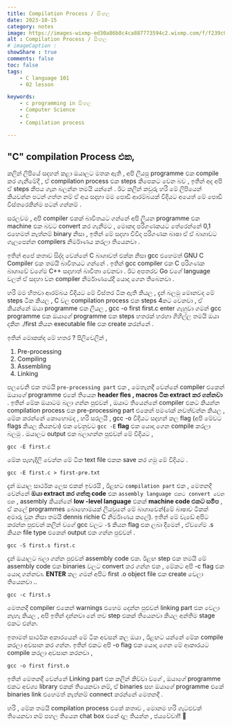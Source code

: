 ```yaml
---
title: Compilation Process / සිංහල
date: 2023-10-15 
category: notes
image: https://images-wixmp-ed30a86b8c4ca887773594c2.wixmp.com/f/f239c046-c6e3-4e6d-a9d7-3c189be515d1/dgv260v-cf3ad109-df5f-4263-9245-81aa8bb5cf78.jpg/v1/fill/w_1014,h_788,q_70,strp/italian_connection_iii_by_luopioart_dgv260v-pre.jpg?token=eyJ0eXAiOiJKV1QiLCJhbGciOiJIUzI1NiJ9.eyJzdWIiOiJ1cm46YXBwOjdlMGQxODg5ODIyNjQzNzNhNWYwZDQxNWVhMGQyNmUwIiwiaXNzIjoidXJuOmFwcDo3ZTBkMTg4OTgyMjY0MzczYTVmMGQ0MTVlYTBkMjZlMCIsIm9iaiI6W1t7ImhlaWdodCI6Ijw9OTk1IiwicGF0aCI6IlwvZlwvZjIzOWMwNDYtYzZlMy00ZTZkLWE5ZDctM2MxODliZTUxNWQxXC9kZ3YyNjB2LWNmM2FkMTA5LWRmNWYtNDI2My05MjQ1LTgxYWE4YmI1Y2Y3OC5qcGciLCJ3aWR0aCI6Ijw9MTI4MCJ9XV0sImF1ZCI6WyJ1cm46c2VydmljZTppbWFnZS5vcGVyYXRpb25zIl19.gdGPY2zHhz15o7mlqI4vVyyGtWhvNDNGE4D0bDOAzsk
alt : Compilation Process / සිංහල
# imageCaption :  
showShare : true
comments: false
toc: false
tags:
    - C language 101 
    - 02 lesson

keywords:
    - c programming in සිංහල   
    - Computer Science
    - C
    - Compilation process 

---
```



## "C" compilation Process එක, 

කලින් ලිපියේ සදහන් කළා ඔයාලට මතක ඇති , අපි ලියපු programme එක compile කර ගැනීමේදී , ඒ compilation process එක steps කීපෙකට වෙන බව , ඉතින් අද අපි ඒ steps කීපය ගැන බලන්න තමයි යන්නේ . ඊට කලින් කවුරු හරි මේ ලිපියෙන් කියවන්න පටන් ගත්ත නම් ඒ අය සදහා මම පොඩි ආරම්බයක් විදියට අයෙත් මේ පොඩි විස්තරෙකින්ම පටන් ගන්නම් . 

සරලවම , අපි compiler එකක් බාවිතයට ගන්නේ අපි ලියන programme  එක machine එක බවට convert කර ගැනීමට , මොකද පරිගණකයට තේරෙන්නේ 0,1 එහෙමත් නැත්නම් binary නිසා , ඉතින් මේ සදහා විවිද පරිගණක බාෂා ඒ ඒ බාශාවට ගැලපෙන්න compilers නිර්මාණය කරලා තියෙනවා . 

ඉතින් අපේ කතාව සිද්ද වෙන්නේ C බාශාවත් එක්ක නිසා gcc එහෙමත් GNU C Compiler එක තමයි බාවිතයට ගන්නේ . ඉතින්  gcc compiler එක C පරිගණක බාශාවේ වගේම C++ සදහාත් බාවිතා වෙනවා . ඊට අපතරව Go වගේ language වලත් ඒ සදහා වන compiler නිර්මාණයේදී යොදා ගෙන තිබෙනවා .

හරි මම හිතවා ආරම්බය විදියට මේ විස්තර ටික ඇති කියල , දැන් බලමු මොනවද මේ steps ටික කියල , 
C වල compilation process  එක steps 4කට වෙනවා , ඒ කියන්නේ ඔයා programme එක ලියල , gcc -o first first.c enter ගැහුවා 
ගමන් gcc programme එක ඔයාගේ programme එක steps හතරක් හරහා ගිහිල්ල තමයි ඔයා දකින ./first කියන executable file එක create කරන්නේ .

ඉතින් මොකක්ද මේ හතර ?
පිලිවෙලින් , 
1. Pre-processing
2. Compiling 
3. Assembling
4. Linking 

පලවෙනි එක තමයි ```pre-processing part``` එක , මෙතැනදී වෙන්නේ compiler එකෙන් ඔයාගේ programme එකේ තියෙන **header fles , macros ටික extract කර ගන්නවා** .  ඉතින් මේක ඔයාටම බලා ගන්න පුළුවන් , ඔයාට තියෙන්නේ compiler එකට කියන්න compilation process එක pre-processing part එකෙන් පමණක් නවත්වන්න කියල , මේක කරන්නේ කොහොමද , හරි සරලයි , 
gcc  -o විදියට සදහන් කල flag (අපි මේවට flags කියල කියනවා) එක වෙනුවට ```gcc -E``` **flag** එක යොදා ගෙන compile කරලා බලමු .  ඔයාලට output එක බලාගන්න පුළුවන් මේ විදියට ,


```shell
gcc -E first.c
``` 
මේක පැහැදිලි වෙන්න මේ ටික text file එකක save කර ගමු මේ විදියට .
```shell
gcc -E first.c > first-pre.txt
```

දැන් ඔයාල සාර්ථක ලෙස එකක් ඉවරයි , ඊළඟට ```compilation part``` එක , මෙතනදී වෙන්නේ **ඔයා extract කර ගත්තු code** එක ```assembly language එකට convert වෙන එක``` , assembly කියන්නේ **low -level language** එකක් **machine code එකට සමීප** , ඒ කලේ programmes බොහොමයක් ලියවුනේ මේ බාශාවෙන්(මේ බාෂාව ටිකක් අමාරු වුන නිසා තමයි dennis richie C නිර්මාණය කලේ). ඉතින් මේ වැඩේ අපිට කරන්න පුළුවන් කලින් වගේ gcc වලට ```-S``` කියන flag එක ලබා දීමෙන් , ඒවගේම .s කියන file type එකෙන් output එක ගන්න පුළුවන් .

```shell
gcc -S first.s first.c
```

දැන් ඔයාලට බලා ගන්න පුළුවන් assembly code එක.
ඊළඟ step එක තමයි මේ assembly code  එක binaries වලට convert කර ගන්න එක ,  මේකට අපි -c flag එක යොදා ගන්නවා.
**ENTER** කල ගමන් අපිට first .o object file එක create වෙලා තියෙනවා ..

```shell
gcc -c first.s
```

මෙතනදී compiler එකෙන් warnings එහෙම දෙන්න පුළුවන් linking part එක වෙලා නැහැ කියල , අපි ඉතින් දන්නවා නේ තව step එකක් තියෙනවා කියල අන්තිම stage එකට එන්න. 

ඉතාමත් සාර්ථක අකාරයෙන් මේ ටික අවසන් කල ඔයා , ඊළඟට යන්නේ මේක compile කරලා අවසාන කර ගන්න. ඉතින් එකට අපි -o flag එක යොදා ගෙන 
මේ ආකාරයට compile කරලා අවසාන කරනවා ,

```shell
gcc -o first first.o
```

ඉතින් මෙතනදී වෙන්නේ Linking part එක කලින් කිව්වා වගේ , ඔයාගේ programme එකට අවශ්‍ය library  එකක් තියෙනවා නම්, ඒ binaries සහ ඔයාගේ programme එකේ binaries link එහෙමත් නැත්නම් connect කරන්නේ මෙතනදී .


හරි , මේක තමයි compilation process එකේ කතාව , මොනම හරි ගැටළුවක් තියෙනවා නම් පහල තියෙන chat box එකේ දාල තියන්න , ජයවේවා!! 🤍